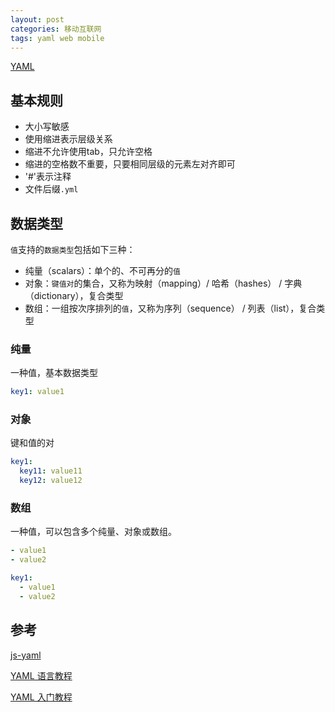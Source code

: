 ```yaml
---
layout: post
categories: 移动互联网
tags: yaml web mobile
---
```


[YAML](https://yaml.org/)

## 基本规则

- 大小写敏感
- 使用缩进表示层级关系
- 缩进不允许使用tab，只允许空格
- 缩进的空格数不重要，只要相同层级的元素左对齐即可
- '#'表示注释
- 文件后缀`.yml`

## 数据类型

`值`支持的`数据类型`包括如下三种：

- 纯量（scalars）：单个的、不可再分的`值`
- 对象：`键值对`的集合，又称为映射（mapping）/ 哈希（hashes） / 字典（dictionary），复合类型
- 数组：一组按次序排列的`值`，又称为序列（sequence） / 列表（list），复合类型

### 纯量

一种值，基本数据类型

```yaml
key1: value1
```

### 对象

键和值的对

```yaml
key1:
  key11: value11
  key12: value12
```

### 数组

一种值，可以包含多个纯量、对象或数组。

```yaml
- value1
- value2
```



```yaml
key1:
  - value1
  - value2
```

## 参考

[js-yaml](http://nodeca.github.io/js-yaml/)

[YAML 语言教程](https://www.ruanyifeng.com/blog/2016/07/yaml.html)

[YAML 入门教程](https://www.runoob.com/w3cnote/yaml-intro.html)